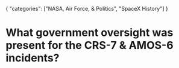 {
    "categories": ["NASA, Air Force, & Politics", "SpaceX History"]
}

# What government oversight was present for the CRS-7 & AMOS-6 incidents?
